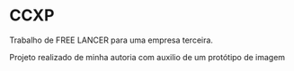 # CCXP

Trabalho de FREE LANCER para uma empresa terceira.

Projeto realizado de minha autoria com auxilio de um protótipo de imagem

